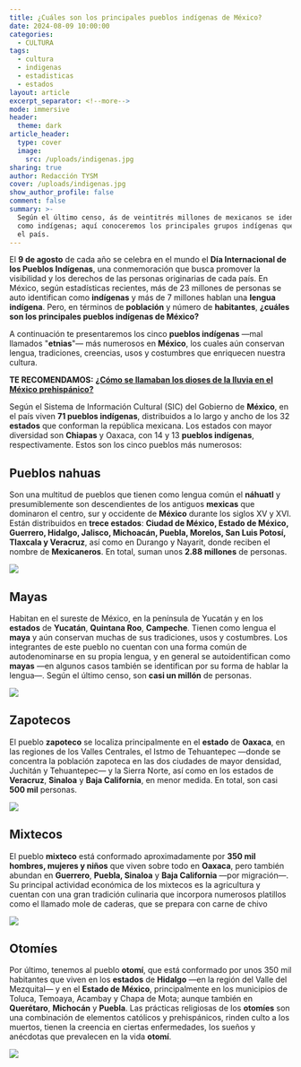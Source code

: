 ```yaml
---
title: ¿Cuáles son los principales pueblos indígenas de México?
date: 2024-08-09 10:00:00
categories:
  - CULTURA
tags:
  - cultura
  - indigenas
  - estadisticas
  - estados
layout: article
excerpt_separator: <!--more-->
mode: immersive
header:
  theme: dark
article_header:
  type: cover
  image:
    src: /uploads/indigenas.jpg
sharing: true
author: Redacción TYSM
cover: /uploads/indigenas.jpg
show_author_profile: false
comment: false
summary: >-
  Según el último censo, ás de veintitrés millones de mexicanos se identifican
  como indígenas; aquí conoceremos los principales grupos indígenas que viven en
  el país.
---
```

El **9 de agosto** de cada año se celebra en el mundo el **Día Internacional de los Pueblos Indígenas**, una conmemoración que busca promover la visibilidad y los derechos de las personas originarias de cada país. En México, según estadísticas recientes, más de 23 millones de personas se auto identifican como **indígenas** y más de 7 millones hablan una **lengua indígena**. Pero, en términos de **población** y número de **habitantes**, **¿cuáles son los principales pueblos indígenas de México?**

A continuación te presentaremos los cinco **pueblos indígenas** —mal llamados "**etnias**"— más numerosos en **México**, los cuales aún conservan lengua, tradiciones, creencias, usos y costumbres que enriquecen nuestra cultura.

**TE RECOMENDAMOS:** [**¿Cómo se llamaban los dioses de la lluvia en el México prehispánico?**](https://blog.tonoysumariachi.com/historia/2024/05/29/c%C3%B3mo-se-llamaban-los-dioses-de-la-lluvia-en-el-m%C3%A9xico-prehisp%C3%A1nico.html)

Según el Sistema de Información Cultural (SIC) del Gobierno de **México**, en el país viven **71 pueblos indígenas**, distribuidos a lo largo y ancho de los 32 **estados** que conforman la república mexicana. Los estados con mayor diversidad son **Chiapas** y Oaxaca, con 14 y 13 **pueblos indígenas**, respectivamente. Estos son los cinco pueblos más numerosos:

## Pueblos nahuas

Son una multitud de pueblos que tienen como lengua común el **náhuatl** y presumiblemente son descendientes de los antiguos **mexicas** que dominaron el centro, sur y occidente de **México** durante los siglos XV y XVI. Están distribuidos en **trece estados**: **Ciudad de México, Estado de México, Guerrero, Hidalgo, Jalisco, Michoacán, Puebla, Morelos, San Luis Potosí, Tlaxcala y Veracruz**, así como en Durango y Nayarit, donde reciben el nombre de **Mexicaneros**. En total, suman unos **2\.88 millones** de personas.

![](https://upload.wikimedia.org/wikipedia/commons/thumb/5/54/Ni%C3%B1as_Nahuas.jpg/1024px-Ni%C3%B1as_Nahuas.jpg)

## Mayas

Habitan en el sureste de México, en la península de Yucatán y en los **estados** de **Yucatán**, **Quintana Roo**, **Campeche**. Tienen como lengua el **maya** y aún conservan muchas de sus tradiciones, usos y costumbres. Los integrantes de este pueblo no cuentan con una forma común de autodenominarse en su propia lengua, y en general se autoidentifican como **mayas** —en algunos casos también se identifican por su forma de hablar la lengua—. Según el último censo, son **casi un millón** de personas.

![](https://upload.wikimedia.org/wikipedia/commons/thumb/4/47/Jeunes_femmes_mayas.jpg/1024px-Jeunes_femmes_mayas.jpg)

## Zapotecos

El pueblo **zapoteco** se localiza principalmente en el **estado** de **Oaxaca**, en las regiones de los Valles Centrales, el Istmo de Tehuantepec —donde se concentra la población zapoteca en las dos ciudades de mayor densidad, Juchitán y Tehuantepec— y la Sierra Norte, así como en los estados de **Veracruz**, **Sinaloa** y **Baja California**, en menor medida. En total, son casi **500 mil** personas.

![](https://upload.wikimedia.org/wikipedia/commons/thumb/3/38/Traje_tehuana.jpg/1024px-Traje_tehuana.jpg)

## Mixtecos

El pueblo **mixteco** está conformado aproximadamente por **350 mil hombres, mujeres y niños** que viven sobre todo en **Oaxaca**, pero también abundan en **Guerrero**, **Puebla, Sinaloa** y **Baja California** —por migración—. Su principal actividad económica de los mixtecos es la agricultura y  cuentan con una gran tradición culinaria que incorpora numerosos platillos como el llamado mole de caderas, que se prepara con carne de chivo

![](https://upload.wikimedia.org/wikipedia/commons/2/24/Concurso_de_jarabe_mixteco_2015.jpg)

## Otomíes

Por último, tenemos al pueblo **otomí**, que está conformado por unos 350 mil habitantes que viven en los **estados** de **Hidalgo** —en la región del Valle del Mezquital— y en el **Estado de México**, principalmente  en los municipios de Toluca, Temoaya, Acambay y Chapa de Mota; aunque también en **Querétaro**, **Michocán** y **Puebla**. Las prácticas religiosas de los **otomíes** son una combinación de elementos católicos y prehispánicos, rinden culto a los muertos, tienen la creencia en ciertas enfermedades, los sueños y anécdotas que prevalecen en la vida **otomí**.

![](https://upload.wikimedia.org/wikipedia/commons/thumb/5/59/OtomiWomenchurchtequis.jpg/1024px-OtomiWomenchurchtequis.jpg)

&nbsp;